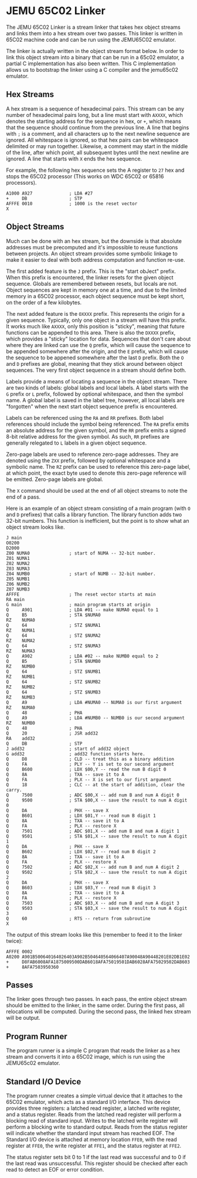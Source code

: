 JEMU 65C02 Linker
=================

The JEMU 65C02 Linker is a stream linker that takes hex object streams and links
them into a hex stream over two passes. This linker is written in 65C02
machine code and can be run using the JEMU65C02 emulator.

The linker is actually written in the object stream format below. In order to
link this object stream into a binary that can be run in a 65c02 emulator, a
partial C implementation has also been written. This C implementation allows us
to bootstrap the linker using a C compiler and the jemu65c02 emulator.

Hex Streams
-----------

A hex stream is a sequence of hexadecimal pairs. This stream can be any number
of hexadecimal pairs long, but a line must start with `AXXXX`, which denotes the
starting address for the sequence in hex, or `+`, which means that the sequence
should continue from the previous line. A line that begins with `;` is a
comment, and all characters up to the next newline sequence are ignored. All
whitespace is ignored, so that hex pairs can be whitespace delimited or may run
together. Likewise, a comment may start in the middle of the line, after which
point, all subsequent bytes until the next newline are ignored.  A line that
starts with `X` ends the hex sequence.

For example, the following hex sequence sets the A register to `27` hex and
stops the 65C02 processor (This works on WDC 65C02 or 65816 processors).

    A1000 A927              ; LDA #27
    +     DB                ; STP
    AFFFE 0010              ; 1000 is the reset vector
    X

Object Streams
--------------

Much can be done with an hex stream, but the downside is that absolute addresses
must be precomputed and it's impossible to reuse functions between projects. An
object stream provides some symbolic linkage to make it easier to deal with both
address computation and function re-use.

The first added feature is the `J` prefix. This is the "start obJect" prefix.
When this prefix is encountered, the linker resets for the given object
sequence. Globals are remembered between resets, but locals are not. Object
sequences are kept in memory one at a time, and due to the limited memory in a
65C02 processor, each object sequence must be kept short, on the order of a few
kilobytes.

The next added feature is the `OXXXX` prefix. This represents the origin for a
given sequence. Typically, only one object in a stream will have this prefix. It
works much like `AXXXX`, only this position is "sticky", meaning that future
functions can be appended to this area. There is also the `DXXXX` prefix, which
provides a "sticky" location for data. Sequences that don't care about where
they are linked can use the `Q` prefix, which will cause the sequence to be
appended somewhere after the origin, and the `E` prefix, which will cause the
sequence to be appened somewhere after the last `D` prefix. Both the `O` and `D`
prefixes are global, meaning that they stick around between object sequences.
The very first object sequence in a stream should define both.

Labels provide a means of locating a sequence in the object stream. There are
two kinds of labels: global labels and local labels. A label starts with the `G`
prefix or `L` prefix, followed by optional whitespace, and then the symbol name.
A global label is saved in the label tree, however, all local labels are
"forgotten" when the next start object sequence prefix is encountered.

Labels can be referenced using the `RA` and `RR` prefixes. Both label references
should include the symbol being referenced. The `RA` prefix emits an absolute
address for the given symbol, and the `RR` prefix emits a signed 8-bit relative
address for the given symbol. As such, `RR` prefixes are generally relegated to
`L` labels in a given object sequence.

Zero-page labels are used to reference zero-page addresses. They are denoted
using the `ZXX` prefix, followed by optional whitespace and a symbolic name. The
`RZ` prefix can be used to reference this zero-page label, at which point, the
exact byte used to denote this zero-page reference will be emitted. Zero-page
labels are global.

The `X` command should be used at the end of all object streams to note the end
of a pass.

Here is an example of an object stream consisting of a main program (with `O`
and `D` prefixes) that calls a library function. The library function adds two
32-bit numbers. This function is inefficient, but the point is to show what an
object stream looks like.

    J main
    O0200
    D2000
    Z00 NUMA0               ; start of NUMA -- 32-bit number.
    Z01 NUMA1
    Z02 NUMA2
    Z03 NUMA3
    Z04 NUMB0               ; start of NUMB -- 32-bit number.
    Z05 NUMB1
    Z06 NUMB2
    Z07 NUMB3
    AFFFE                   ; The reset vector starts at main
    RA main
    G main                  ; main program starts at origin
    Q     A901              ; LDA #01 -- make NUMA0 equal to 1
    Q     B5                ; STA $NUMA0
    RZ    NUMA0
    Q     64                ; STZ $NUMA1
    RZ    NUMA1
    Q     64                ; STZ $NUMA2
    RZ    NUMA2
    Q     64                ; STZ $NUMA3
    RZ    NUMA3
    Q     A902              ; LDA #02 -- make NUMB0 equal to 2
    Q     B5                ; STA $NUMB0
    RZ    NUMB0
    Q     64                ; STZ $NUMB1
    RZ    NUMB1
    Q     64                ; STZ $NUMB2
    RZ    NUMB2
    Q     64                ; STZ $NUMB3
    RZ    NUMB3
    Q     A9                ; LDA #NUMA0 -- NUMA0 is our first argument
    RZ    NUMA0
    Q     48                ; PHA
    Q     A9                ; LDA #NUMB0 -- NUMB0 is our second argument
    RZ    NUMB0
    Q     48                ; PHA
    Q     20                ; JSR add32
    RA    add32
    Q     DB                ; STP
    J add32                 ; start of add32 object
    G add32                 ; add32 function starts here.
    Q     D8                ; CLD -- treat this as a binary addition
    Q     FA                ; PLY -- Y is set to our second argument
    Q     B600              ; LDX $00,Y -- read the num B digit 0
    Q     8A                ; TXA -- save it to A
    Q     FA                ; PLX -- X is set to our first argument
    Q     18                ; CLC -- at the start of addition, clear the carry.
    Q     7500              ; ADC $00,X -- add num B and num A digit 0
    Q     9500              ; STA $00,X -- save the result to num A digit 0
    Q     DA                ; PHX -- save X
    Q     B601              ; LDX $01,Y -- read num B digit 1
    Q     8A                ; TXA -- save it to A
    Q     FA                ; PLX -- restore X
    Q     7501              ; ADC $01,X -- add num B and num A digit 1
    Q     9501              ; STA $01,X -- save the result to num A digit 1
    Q     DA                ; PHX -- save X
    Q     B602              ; LDX $02,Y -- read num B digit 2
    Q     8A                ; TXA -- save it to A
    Q     FA                ; PLX -- restore X
    Q     7502              ; ADC $02,X -- add num B and num A digit 2
    Q     9502              ; STA $02,X -- save the result to num A digit 2
    Q     DA                ; PHX -- save X
    Q     B603              ; LDX $03,Y -- read num B digit 3
    Q     8A                ; TXA -- save it to A
    Q     FA                ; PLX -- restore X
    Q     7503              ; ADC $03,X -- add num B and num A digit 3
    Q     9503              ; STA $03,X -- save the result to num A digit 3
    Q     60                ; RTS -- return from subroutine
    X

The output of this stream looks like this (remember to feed it to the linker
twice):

    AFFFE 0002
    A0200 A901B500640164026403A902B504640564066407A90048A90448201E02DB1E02
    +     D8FAB6008AFA1875009500DAB6018AFA75019501DAB6028AFA75029502DAB603
    +     8AFA7503950360

Passes
------

The linker goes through two passes. In each pass, the entire object stream
should be emitted to the linker, in the same order. During the first pass, all
relocations will be computed. During the second pass, the linked hex stream will
be output.

Program Runner
--------------

The program runner is a simple C program that reads the linker as a hex stream
and converts it into a 65C02 image, which is run using the JEMU65c02 emulator.

Standard I/O Device
-------------------

The program runner creates a simple virtual device that it attaches to the 65C02
emulator, which acts as a standard I/O interface. This device provides three
registers: a latched read register, a latched write register, and a status
register. Reads from the latched read register will perform a blocking read of
standard input. Writes to the latched write register will perform a blocking
write to standard output.  Reads from the status register will indicate whether
the standard input stream has reached EOF. The Standard I/O device is attached
at memory location `FFE0`, with the read register at `FFE0`, the write register
at `FFE1`, and the status register at `FFE2`.

The status register sets bit 0 to 1 if the last read was successful and to 0 if
the last read was unsuccessful. This register should be checked after each read
to detect an EOF or error condition.
